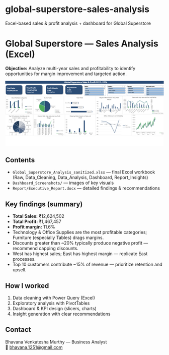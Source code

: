# global-superstore-sales-analysis
Excel-based sales &amp; profit analysis + dashboard for Global Superstore

# Global Superstore — Sales Analysis (Excel)

**Objective:** Analyze multi-year sales and profitability to identify opportunities for margin improvement and targeted action.

![Dashboard Preview](Full_Dashboard.png) 
## Contents
- `Global_Superstore_Analysis_sanitized.xlsx` — final Excel workbook (Raw, Data_Cleaning, Data_Analysis, Dashboard, Report_Insights)  
- `Dashboard_Screenshots/` — images of key visuals  
- `Report/Executive_Report.docx` — detailed findings & recommendations

## Key findings (summary)
- **Total Sales:** ₹12,624,502  
- **Total Profit:** ₹1,467,457  
- **Profit margin:** 11.6%  
- Technology & Office Supplies are the most profitable categories; Furniture (especially Tables) drags margins.  
- Discounts greater than ~20% typically produce negative profit — recommend capping discounts.  
- West has highest sales; East has highest margin — replicate East processes.  
- Top 10 customers contribute ~15% of revenue — prioritize retention and upsell.

## How I worked
1. Data cleaning with Power Query (Excel)  
2. Exploratory analysis with PivotTables  
3. Dashboard & KPI design (slicers, charts)  
4. Insight generation with clear recommendations

## Contact
Bhavana Venkatesha Murthy — Business Analyst  
📧 bhavana.1251@gmail.com


